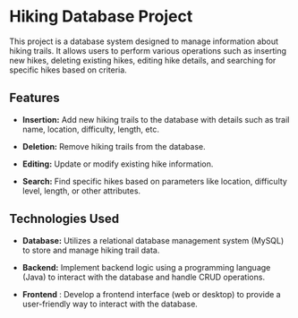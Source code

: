 # Hiking Database Project

This project is a database system designed to manage information about hiking trails. It allows users to perform various operations such as inserting new hikes, deleting existing hikes, editing hike details, and searching for specific hikes based on criteria.

## Features

- **Insertion:** Add new hiking trails to the database with details such as trail name, location, difficulty, length, etc.
  
- **Deletion:** Remove hiking trails from the database.
  
- **Editing:** Update or modify existing hike information.
  
- **Search:** Find specific hikes based on parameters like location, difficulty level, length, or other attributes.

## Technologies Used

- **Database:** Utilizes a relational database management system (MySQL) to store and manage hiking trail data.
  
- **Backend:** Implement backend logic using a programming language (Java) to interact with the database and handle CRUD operations.
  
- **Frontend** : Develop a frontend interface (web or desktop) to provide a user-friendly way to interact with the database.
